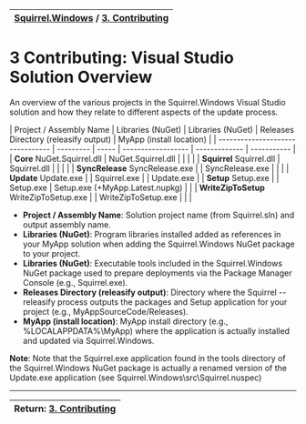 | [Squirrel.Windows](../README.md) / [3\. Contributing](3-Contributing.md) |
|:---|

# 3 Contributing: Visual Studio Solution Overview

An overview of the various projects in the Squirrel.Windows Visual Studio solution and how they relate to different 
aspects of the update process.


| Project / Assembly Name | Libraries (NuGet) | Libraries (NuGet) | Releases Directory (releasify output) | MyApp (install location) |
| -------------------------------- | --------- | ----- | ------------------ | ------------- | ----------- |
| **Core** NuGet.Squirrel.dll | NuGet.Squirrel.dll | | | |
| **Squirrel** Squirrel.dll | Squirrel.dll | | | |
| **SyncRelease** SyncRelease.exe |           | SyncRelease.exe | | |
| **Update** Update.exe          |           | Squirrel.exe |             | Update.exe    |
| **Setup**  Setup.exe |           | Setup.exe | Setup.exe (+MyApp.Latest.nupkg) | |
| **WriteZipToSetup** WriteZipToSetup.exe  |           | WriteZipToSetup.exe | | |

* **Project / Assembly Name**: Solution project name (from Squirrel.sln) and output assembly name.
* **Libraries (NuGet)**: Program libraries installed added as references in your MyApp solution when adding the Squirrel.Windows NuGet package to your project.
* **Libraries (NuGet)**: Executable tools included in the Squirrel.Windows NuGet package used to prepare deployments via the Package Manager Console (e.g., Squirrel.exe).
* **Releases Directory (releasify output)**: Directory where the Squirrel --releasify process outputs the packages and Setup application for your project (e.g., MyAppSourceCode/Releases).
* **MyApp (install location)**: MyApp install directory (e.g., %LOCALAPPDATA%\MyApp) where the application is actually installed and updated via Squirrel.Windows.

**Note**: Note that the Squirrel.exe application found in the tools directory of the Squirrel.Windows NuGet package is actually a renamed version of the Update.exe application (see Squirrel.Windows\src\Squirrel.nuspec) 

---
|Return: [3\. Contributing](3-Contributing.md)|
|:---|

